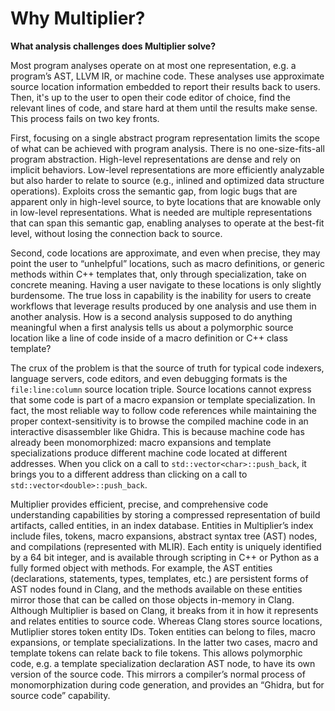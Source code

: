 # Why Multiplier?

**What analysis challenges does Multiplier solve?**

Most program analyses operate on at most one representation, e.g. a program’s AST, LLVM IR, or machine code. These analyses use approximate source location information embedded to report their results back to users. Then, it's up to the user to open their code editor of choice, find the relevant lines of code, and stare hard at them until the results make sense. This process fails on two key fronts.

First, focusing on a single abstract program representation limits the scope of what can be achieved with program analysis. There is no one-size-fits-all program abstraction. High-level representations are dense and rely on implicit behaviors. Low-level representations are more efficiently analyzable but also harder to relate to source (e.g., inlined and optimized data structure operations). Exploits cross the semantic gap, from logic bugs that are apparent only in high-level source, to byte locations that are knowable only in low-level representations. What is needed are multiple representations that can span this semantic gap, enabling analyses to operate at the best-fit level, without losing the connection back to source.

Second, code locations are approximate, and even when precise, they may point the user to “unhelpful” locations, such as macro definitions, or generic methods within C++ templates that, only through specialization, take on concrete meaning. Having a user navigate to these locations is only slightly burdensome. The true loss in capability is the inability for users to create workflows that leverage results produced by one analysis and use them in another analysis. How is a second analysis supposed to do anything meaningful when a first analysis tells us about a polymorphic source location like a line of code inside of a macro definition or C++ class template?

The crux of the problem is that the source of truth for typical code indexers, language servers, code editors, and even debugging formats is the `file:line:column` source location triple. Source locations cannot express that some code is part of a macro expansion or template specialization. In fact, the most reliable way to follow code references while maintaining the proper context-sensitivity is to browse the compiled machine code in an interactive disassembler like Ghidra. This is because machine code has already been monomorphized: macro expansions and template specializations produce different machine code located at different addresses. When you click on a call to `std::vector<char>::push_back`, it brings you to a different address than clicking on a call to `std::vector<double>::push_back`.

Multiplier provides efficient, precise, and comprehensive code understanding capabilities by storing a compressed representation of build artifacts, called entities, in an index database. Entities in Multiplier’s index include files, tokens, macro expansions, abstract syntax tree (AST) nodes, and compilations (represented with MLIR). Each entity is uniquely identified by a 64 bit integer, and is available through scripting in C++ or Python as a fully formed object with methods. For example, the AST entities (declarations, statements, types, templates, etc.) are persistent forms of AST nodes found in Clang, and the methods available on these entities mirror those that can be called on those objects in-memory in Clang. Although Multiplier is based on Clang, it breaks from it in how it represents and relates entities to source code. Whereas Clang stores source locations, Mutliplier stores token entity IDs. Token entities can belong to files, macro expansions, or template specializations. In the latter two cases, macro and template tokens can relate back to file tokens. This allows polymorphic code, e.g. a template specialization declaration AST node, to have its own version of the source code. This mirrors a compiler’s normal process of monomorphization during code generation, and provides an “Ghidra, but for source code” capability.
